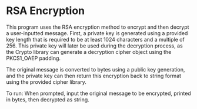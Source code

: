 # RSA Encryption

This program uses the RSA encryption method to encrypt and then decrypt a user-inputted message. First, a private key is generated using a provided key length that is required to be at least 1024 characters and a multiple of 256. This private key will later be used during the decryption process, as the Crypto library can generate a decryption cipher object using the PKCS1_OAEP padding.

The original message is converted to bytes using a public key generation, and the private key can then return this encryption back to string format using the provided cipher library.

To run: When prompted, input the original message to be encrypted, printed in bytes, then decrypted as string.
